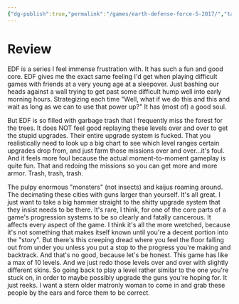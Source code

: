 ```yaml
---
{"dg-publish":true,"permalink":"/games/earth-defense-force-5-2017/","tags":["games","streamed"],"created":"2025-02-28","updated":"2025-03-03"}
---
```



# Review

EDF is a series I feel immense frustration with. It has such a fun and good core. EDF gives me the exact same feeling I'd get when playing difficult games with friends at a very young age at a sleepover. Just bashing our heads against a wall trying to get past some difficult hump well into early morning hours. Strategizing each time "Well, what if we do this and this and wait as long as we can to use that power up?" It has (most of) a good soul.

But EDF is so filled with garbage trash that I frequently miss the forest for the trees. It does NOT feel good replaying these levels over and over to get the stupid upgrades. Their entire upgrade system is fucked. That you realistically need to look up a big chart to see which level ranges certain upgrades drop from, and just farm those missions over and over...it's foul. And it feels more foul because the actual moment-to-moment gameplay is quite fun. That and redoing the missions so you can get more and more armor. Trash, trash, trash.

The pulpy enormous "monsters" (not insects) and kaijus roaming around. The decimating these cities with guns larger than yourself. It's all great. I just want to take a big hammer straight to the shitty upgrade system that they insist needs to be there. It's rare, I think, for one of the core parts of a game's progression systems to be so clearly and fatally cancerous. It affects every aspect of the game. I think it's all the more wretched, because it's not something that makes itself known until you're a decent portion into the "story". But there's this creeping dread where you feel the floor falling out from under you unless you put a stop to the progress you're making and backtrack. And that's no good, because let's be honest. This game has like a max of 10 levels. And we just redo those levels over and over with slightly different skins. So going back to play a level rather similar to the one you're stuck on, in order to maybe possibly upgrade the guns you're hoping for. It just reeks. I want a stern older matronly woman to come in and grab these people by the ears and force them to be correct.
